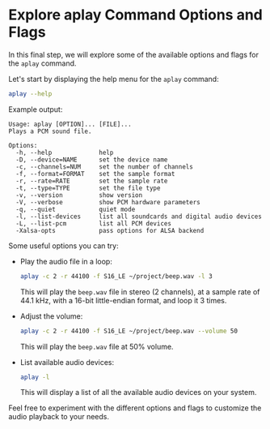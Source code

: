 # Explore aplay Command Options and Flags

In this final step, we will explore some of the available options and flags for the `aplay` command.

Let's start by displaying the help menu for the `aplay` command:

```bash
aplay --help
```

Example output:

```
Usage: aplay [OPTION]... [FILE]...
Plays a PCM sound file.

Options:
  -h, --help             help
  -D, --device=NAME      set the device name
  -c, --channels=NUM     set the number of channels
  -f, --format=FORMAT    set the sample format
  -r, --rate=RATE        set the sample rate
  -t, --type=TYPE        set the file type
  -v, --version          show version
  -V, --verbose          show PCM hardware parameters
  -q, --quiet            quiet mode
  -l, --list-devices     list all soundcards and digital audio devices
  -L, --list-pcm         list all PCM devices
  -Xalsa-opts            pass options for ALSA backend
```

Some useful options you can try:

- Play the audio file in a loop:

  ```bash
  aplay -c 2 -r 44100 -f S16_LE ~/project/beep.wav -l 3
  ```

  This will play the `beep.wav` file in stereo (2 channels), at a sample rate of 44.1 kHz, with a 16-bit little-endian format, and loop it 3 times.

- Adjust the volume:

  ```bash
  aplay -c 2 -r 44100 -f S16_LE ~/project/beep.wav --volume 50
  ```

  This will play the `beep.wav` file at 50% volume.

- List available audio devices:
  ```bash
  aplay -l
  ```
  This will display a list of all the available audio devices on your system.

Feel free to experiment with the different options and flags to customize the audio playback to your needs.
